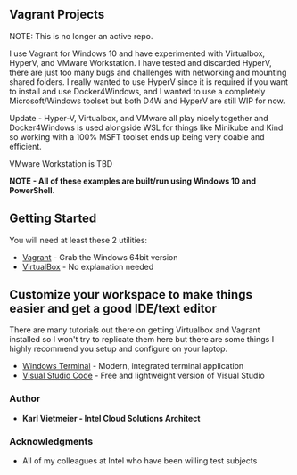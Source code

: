## Vagrant Projects

NOTE: This is no longer an active repo.

I use Vagrant for Windows 10 and have experimented with Virtualbox, HyperV, and VMware Workstation.  I have tested and discarded HyperV, there are just too many bugs and challenges with networking and mounting shared folders. I really wanted to use HyperV since it is required if you want to install and use Docker4Windows, and I wanted to use a completely Microsoft/Windows toolset but both D4W and HyperV are still WIP for now. 

Update - Hyper-V, Virtualbox, and VMware all play nicely together and Docker4Windows is used alongside WSL for things like Minikube and Kind so working with a 100% MSFT toolset ends up being very doable and efficient.

VMware Workstation is TBD

**NOTE - All of these examples are built/run using Windows 10 and PowerShell.**

## Getting Started

You will need at least these 2 utilities:

* [Vagrant](https://www.vagrantup.com/) - Grab the Windows 64bit version
* [VirtualBox](https://www.virtualbox.org/wiki/Downloads) - No explanation needed

## Customize your workspace to make things easier and get a good IDE/text editor

There are many tutorials out there on getting Virtualbox and Vagrant installed so I won't try to replicate them here but there are some things I highly recommend you setup and configure on your laptop.

* [Windows Terminal](https://github.com/microsoft/terminal) - Modern, integrated terminal application
* [Visual Studio Code](https://code.visualstudio.com/) - Free and lightweight version of Visual Studio


### Author

* **Karl Vietmeier - Intel Cloud Solutions Architect**

### Acknowledgments

* All of my colleagues at Intel who have been willing test subjects
